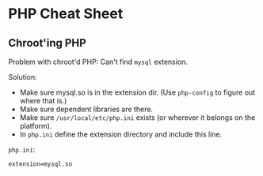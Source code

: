 # PHP Cheat Sheet

## Chroot'ing PHP

Problem with chroot'd PHP: Can't find `mysql` extension.

Solution:

* Make sure mysql.so is in the extension dir. (Use `php-config` to figure
  out where that is.)
* Make sure dependent libraries are there.
* Make sure `/usr/local/etc/php.ini` exists (or wherever it belongs on the
  platform).
* In `php.ini` define the extension directory and include this line.

`php.ini`:

    extension=mysql.so
